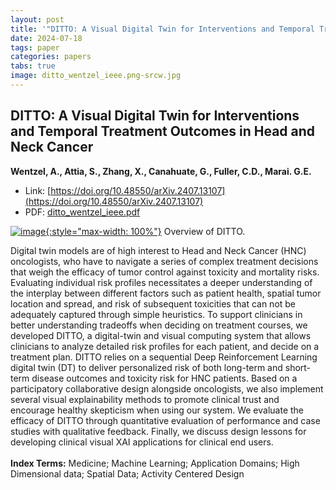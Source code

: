 ```yaml
---
layout: post
title: '"DITTO: A Visual Digital Twin for Interventions and Temporal Treatment Outcomes in Head and Neck Cancer"'
date: 2024-07-18
tags: paper
categories: papers
tabs: true
image: ditto_wentzel_ieee.png-srcw.jpg
---
```


## DITTO: A Visual Digital Twin for Interventions and Temporal Treatment Outcomes in Head and Neck Cancer
**Wentzel, A., Attia, S., Zhang, X., Canahuate, G., Fuller, C.D., Marai. G.E.**
- Link: [https://doi.org/10.48550/arXiv.2407.13107](https://doi.org/10.48550/arXiv.2407.13107)
- PDF: [ditto_wentzel_ieee.pdf](/documents/ditto_wentzel_ieee.pdf)


[![image](https://www.evl.uic.edu/output/originals/ditto_wentzel_ieee.png-srcw.jpg){:style="max-width: 100%"}](https://www.evl.uic.edu/output/originals/ditto_wentzel_ieee.png-srcw.jpg)
Overview of DITTO.

Digital twin models are of high interest to Head and Neck Cancer (HNC) oncologists, who have to navigate a series of complex treatment decisions that weigh the efficacy of tumor control against toxicity and mortality risks. Evaluating individual risk profiles necessitates a deeper understanding of the interplay between different factors such as patient health, spatial tumor location and spread, and risk of subsequent toxicities that can not be adequately captured through simple heuristics. To support clinicians in better understanding tradeoffs when deciding on treatment courses, we developed DITTO, a digital-twin and visual computing system that allows clinicians to analyze detailed risk profiles for each patient, and decide on a treatment plan. DITTO relies on a sequential Deep Reinforcement Learning digital twin (DT) to deliver personalized risk of both long-term and short-term disease outcomes and toxicity risk for HNC patients. Based on a participatory collaborative design alongside oncologists, we also implement several visual explainability methods to promote clinical trust and encourage healthy skepticism when using our system. We evaluate the efficacy of DITTO through quantitative evaluation of performance and case studies with qualitative feedback. Finally, we discuss design lessons for developing clinical visual XAI applications for clinical end users.<BR><BR>
<strong>Index Terms:</strong>  Medicine; Machine Learning; Application Domains; High Dimensional data; Spatial Data; Activity Centered Design